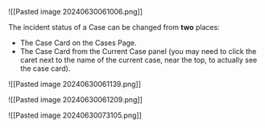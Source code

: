 
![[Pasted image 20240630061006.png]]

The incident status of a Case can be changed from **two** places:

- The Case Card on the Cases Page.
- The Case Card from the Current Case panel (you may need to click the caret next to the name of the current case, near the top, to actually see the case card).


![[Pasted image 20240630061139.png]]

![[Pasted image 20240630061209.png]]


![[Pasted image 20240630073105.png]]

